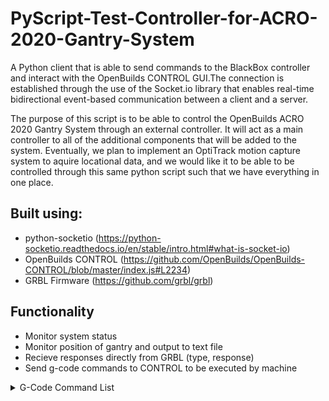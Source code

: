 # PyScript-Test-Controller-for-ACRO-2020-Gantry-System

A Python client that is able to send commands to the BlackBox controller and interact with the OpenBuilds CONTROL GUI.The connection is established through the use of the Socket.io library that enables real-time bidirectional event-based communication between a client and a server.

The purpose of this script is to be able to control the OpenBuilds ACRO 2020 Gantry System through an external controller. It will act as a main controller to all of the additional components that will be added to the system. Eventually, we plan to implement an OptiTrack motion capture system to aquire locational data, and we would like it to be able to be controlled through this same python script such that we have everything in one place.

## Built using:
- python-socketio (https://python-socketio.readthedocs.io/en/stable/intro.html#what-is-socket-io)
- OpenBuilds CONTROL (https://github.com/OpenBuilds/OpenBuilds-CONTROL/blob/master/index.js#L2234)
- GRBL Firmware (https://github.com/grbl/grbl)

## Functionality
- Monitor system status
- Monitor position of gantry and output to text file
- Recieve responses directly from GRBL (type, response)
- Send g-code commands to CONTROL to be executed by machine

<details>
<summary>G-Code Command List</summary>
    
### G0,G1: Linear Motions (G0 for non-extrusion movements)
G
G1 
### G2: Clockwise Arc
G2 
### G3: Counter-clockwise Arc
G3 
### G10 L2, G10 L20: Set Work Coordinate Offsets
### G17, G18,G19: Plane Selection
### G20: Set inch Units, 
### G21: Set milimeter Units
### G28,G30: go to Pre-Defined Position
### G28.1, G30.1: Set Pre-Defined Position
### G38.2: Probing
### G53: Move in Absolute Coordinates
### G54, G55, G56, G57, G58, G59: Work Coordinate Systems
### G61: Path Control Modes
### G80: Motion Mode Cancel
### G90, G91: Distance Modes
### G91.1: Arc IJK Distance Modes
### G92: Coordinate Offset
### G92.1 Clear Coordinate system Offsets
### G93, G94: Feedrate modes
### M0, M2, M30: Program Pause and End
### M3, M4, M5: Spindle Control
### M7, M8, M9: Coolant Control
### M56: Parking Motion Override Control
</details>

